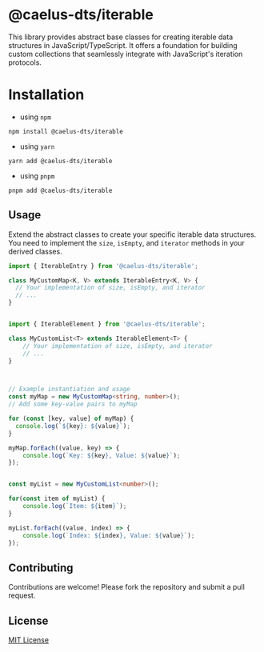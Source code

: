 # @caelus-dts/iterable

This library provides abstract base classes for creating iterable data structures in JavaScript/TypeScript.  It offers a foundation for building custom collections that seamlessly integrate with JavaScript's iteration protocols.

# Installation
- using `npm`
```shell
npm install @caelus-dts/iterable
```
- using `yarn`
```shell
yarn add @caelus-dts/iterable
```
- using `pnpm`
```shell
pnpm add @caelus-dts/iterable
```

## Usage
Extend the abstract classes to create your specific iterable data structures.  You need to implement the `size`, `isEmpty`, and `iterator` methods in your derived classes.

```typescript
import { IterableEntry } from '@caelus-dts/iterable';

class MyCustomMap<K, V> extends IterableEntry<K, V> {
  // Your implementation of size, isEmpty, and iterator
  // ...
}


import { IterableElement } from '@caelus-dts/iterable';

class MyCustomList<T> extends IterableElement<T> {
    // Your implementation of size, isEmpty, and iterator
    // ...
}



// Example instantiation and usage
const myMap = new MyCustomMap<string, number>();
// Add some key-value pairs to myMap

for (const [key, value] of myMap) {
  console.log(`${key}: ${value}`);
}

myMap.forEach((value, key) => {
    console.log(`Key: ${key}, Value: ${value}`);
});


const myList = new MyCustomList<number>();

for(const item of myList) {
    console.log(`Item: ${item}`);
}

myList.forEach((value, index) => {
    console.log(`Index: ${index}, Value: ${value}`);
});

```


## Contributing
Contributions are welcome! Please fork the repository and submit a pull request.

## License
[MIT License](LICENSE)
